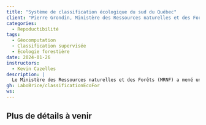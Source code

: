 ```yaml
---
title: "Système de classification écologique du sud du Québec"
client: "Pierre Grondin, Ministère des Ressources naturelles et des Forêts "
categories: 
  - Repoductibilité
tags: 
  - Géocomputation
  - Classification supervisée
  - Écologie forestière
date: 2024-01-26
instructors:
  - Kevin Cazelles
description: | 
  Le Ministère des Ressources naturelles et des Forêts (MRNF) a mené un inventaire écologique exhaustif du Québec méridional, impliquant plus de 25 000 points d'observation, utilisé pour développer un système hiérarchique de classification écologique. Ce système repose sur la classification de la végétation à partir des données d'inventaire et permet de définir des groupes d'espèces indicatrices, des types forestiers et des végétations potentielles. La classification joue un rôle majeur en termes d'aménagement et est soumise à une évaluation continue, notamment en raison des changements climatiques. Nous avons contribué à soutenir une partie des travaux de recherche sur ces classifications en rendant des analyses récentes entièrement reproductibles grâce à la création d'un paquet R.
gh: LaboBrice/classificationEcoFor
ws: 
---
```



## Plus de détails à venir
